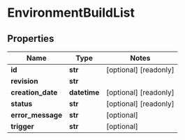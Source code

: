 # EnvironmentBuildList

## Properties
Name | Type | Notes
------------ | ------------- | -------------
**id** | **str** | [optional] [readonly] 
**revision** | **str** | 
**creation_date** | **datetime** | [optional] [readonly] 
**status** | **str** | [optional] [readonly] 
**error_message** | **str** | [optional] 
**trigger** | **str** | [optional] 


